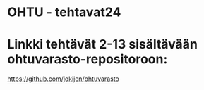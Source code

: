 # OHTU - tehtavat24

# Linkki tehtävät 2-13 sisältävään ohtuvarasto-repositoroon:
https://github.com/jokijen/ohtuvarasto